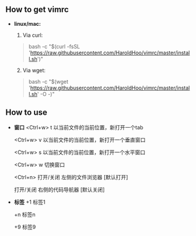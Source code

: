 ## How to get vimrc

* **linux/mac:**
   1. Via curl: 
   > bash -c "$(curl -fsSL 'https://raw.githubusercontent.com/HaroldHoo/vimrc/master/install.sh')"

   2. Via wget:
   > bash -c "$(wget 'https://raw.githubusercontent.com/HaroldHoo/vimrc/master/install.sh' -O -)"

## How to use

* **窗口**
    <Ctrl+w> t    以当前文件的当前位置，新打开一个tab

    <Ctrl+w> v    以当前文件的当前位置，新打开一个垂直窗口

    <Ctrl+w> s    以当前文件的当前位置，新打开一个水平窗口

    <Ctrl+w> w    切换窗口

    <Ctrl+n>      打开/关闭 左侧的文件浏览器 [默认打开]

    <Enter>       打开/关闭 右侧的代码导航器 [默认关闭]

* **标签**
    <Space>+1     标签1

    <Space>+n     标签n

    <Space>+9     标签9
